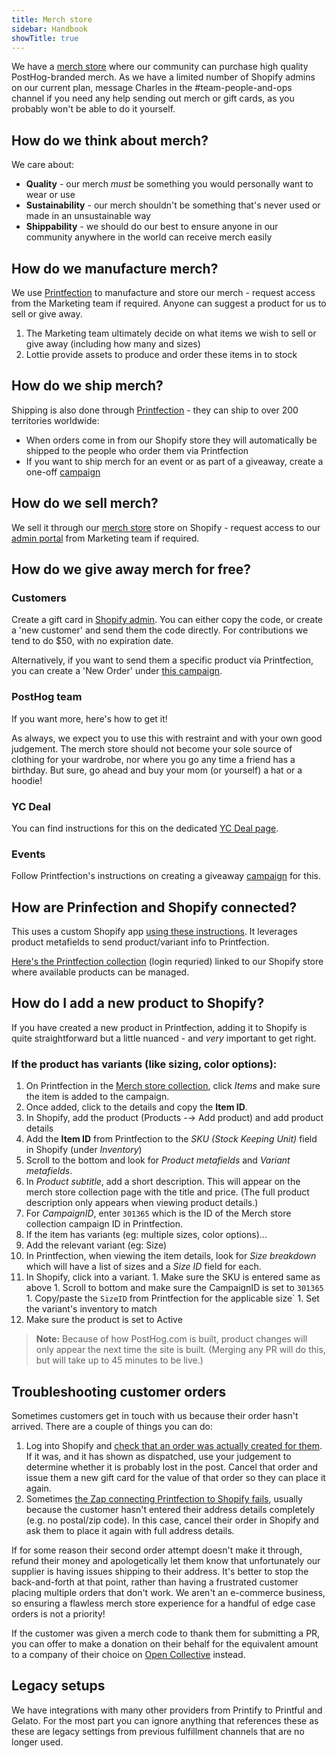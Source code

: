```yaml
---
title: Merch store
sidebar: Handbook
showTitle: true
---
```


We have a [merch store](https://merch.posthog.com/) where our community can purchase high quality PostHog-branded merch. As we have a limited number of Shopify admins on our current plan, message Charles in the #team-people-and-ops channel if you need any help sending out merch or gift cards, as you probably won't be able to do it yourself. 

## How do we think about merch?

We care about:

* **Quality** - our merch _must_ be something you would personally want to wear or use
* **Sustainability** - our merch shouldn't be something that's never used or made in an unsustainable way
* **Shippability** - we should do our best to ensure anyone in our community anywhere in the world can receive merch easily

## How do we manufacture merch?

We use [Printfection](https://app.printfection.com/account/dashboard_merchandise.php) to manufacture and store our merch - request access from the Marketing team if required. Anyone can suggest a product for us to sell or give away. 

1. The Marketing team ultimately decide on what items we wish to sell or give away (including how many and sizes)
2. Lottie provide assets to produce and order these items in to stock

## How do we ship merch?

Shipping is also done through [Printfection](https://app.printfection.com/account/dashboard_merchandise.php) - they can ship to over 200 territories worldwide:

* When orders come in from our Shopify store they will automatically be shipped to the people who order them via Printfection
* If you want to ship merch for an event or as part of a giveaway, create a one-off [campaign](https://help.printfection.com/hc/en-us/articles/208654107-Collection-campaigns-How-to-collect-review-and-approve-orders-via-external-ordering-or-csv)

## How do we sell merch?
We sell it through our [merch store](https://merch.posthog.com/) store on Shopify - request access to our [admin portal](https://posthog.myshopify.com/) from Marketing team if required. 

## How do we give away merch for free?

### Customers

Create a gift card in [Shopify admin](https://posthog.myshopify.com/admin/gift_cards). You can either copy the code, or create a 'new customer' and send them the code directly. For contributions we tend to do $50, with no expiration date.

Alternatively, if you want to send them a specific product via Printfection, you can create a 'New Order' under [this campaign](https://app.printfection.com/account/campaign/manage.php?storeid=304946). 

### PostHog team

If you want more, <PrivateLink url="https://github.com/PostHog/runbooks/blob/main/docs/merch.md"> here's how to get it! </PrivateLink> 

As always, we expect you to use this with restraint and with your own good judgement. The merch store should not become your sole source of clothing for your wardrobe, nor where you go any time a friend has a birthday. But sure, go ahead and buy your mom (or yourself) a hat or a hoodie!

### YC Deal

You can find instructions for this on the dedicated [YC Deal page](/handbook/growth/sales/yc-onboarding).

### Events
Follow Printfection's instructions on creating a giveaway [campaign](https://help.printfection.com/hc/en-us/articles/208654107-Collection-campaigns-How-to-collect-review-and-approve-orders-via-external-ordering-or-csv) for this.

## How are Prinfection and Shopify connected?

This uses a custom Shopify app [using these instructions](https://help.printfection.com/hc/en-us/articles/218014268-Integrating-Shopify-Printfection). It leverages product metafields to send product/variant info to Printfection.

[Here's the Printfection collection](https://app.printfection.com/account/campaign/overview.php?storeid=301365) (login requried) linked to our Shopify store where available products can be managed.

## How do I add a new product to Shopify?

If you have created a new product in Printfection, adding it to Shopify is quite straightforward but a little nuanced - and _very_ important to get right.

### If the product has variants (like sizing, color options):

1. On Printfection in the [Merch store collection](https://app.printfection.com/account/campaign/overview.php?storeid=301365), click _Items_ and make sure the item is added to the campaign.
1. Once added, click to the details and copy the **Item ID**.
1. In Shopify, add the product (Products -→ Add product) and add product details
1. Add the **Item ID** from Printfection to the _SKU (Stock Keeping Unit)_ field in Shopify (under _Inventory_)
1. Scroll to the bottom and look for _Product metafields_ and _Variant metafields_.
  1. In _Product subtitle_, add a short description. This will appear on the merch store collection page with the title and price. (The full product description only appears when viewing product details.)
  1. For _CampaignID_, enter `301365` which is the ID of the Merch store collection campaign ID in Printfection.
1. If the item has variants (eg: multiple sizes, color options)...
  1. Add the relevant variant (eg: Size)
  1. In Printfection, when viewing the item details, look for _Size breakdown_ which will have a list of sizes and a _Size ID_ field for each.
  1. In Shopify, click into a variant.
    1. Make sure the SKU is entered same as above
    1. Scroll to bottom and make sure the CampaignID is set to `301365`
    1. Copy/paste the `SizeID` from Printfection for the applicable size`
    1. Set the variant's inventory to match
1. Make sure the product is set to Active

> **Note:** Because of how PostHog.com is built, product changes will only appear the next time the site is built. (Merging any PR will do this, but will take up to 45 minutes to be live.)

## Troubleshooting customer orders

Sometimes customers get in touch with us because their order hasn't arrived. There are a couple of things you can do:

1. Log into Shopify and [check that an order was actually created for them](https://posthog.myshopify.com/admin/orders?inContextTimeframe=last_30_days). If it was, and it has shown as dispatched, use your judgement to determine whether it is probably lost in the post. Cancel that order and issue them a new gift card for the value of that order so they can place it again. 
2. Sometimes [the Zap connecting Printfection to Shopify fails](https://zapier.com/app/history?status=error%2Chalted%2Cdelayed&end_datetime=2022-12-22&start_datetime=2022-01-01&root_id=146890498), usually because the customer hasn't entered their address details completely (e.g. no postal/zip code). In this case, cancel their order in Shopify and ask them to place it again with full address details. 

If for some reason their second order attempt doesn't make it through, refund their money and apologetically let them know that unfortunately our supplier is having issues shipping to their address. It's better to stop the back-and-forth at that point, rather than having a frustrated customer placing multiple orders that don't work. We aren't an e-commerce business, so ensuring a flawless merch store experience for a handful of edge case orders is not a priority!

If the customer was given a merch code to thank them for submitting a PR, you can offer to make a donation on their behalf for the equivalent amount to a company of their choice on [Open Collective](https://opencollective.com/search?q=&type=COLLECTIVE) instead. 

## Legacy setups

We have integrations with many other providers from Printify to Printful and Gelato. For the most part you can ignore anything that references these as these are legacy settings from previous fulfillment channels that are no longer used. 
